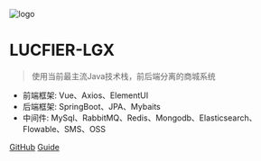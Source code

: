 ![logo](https://docsify.js.org/_media/icon.svg)

# LUCFIER-LGX

> 使用当前最主流Java技术栈，前后端分离的商城系统

* 前端框架: Vue、Axios、ElementUI
* 后端框架: SpringBoot、JPA、Mybaits
* 中间件: MySql、RabbitMQ、Redis、Mongodb、Elasticsearch、Flowable、SMS、OSS

[GitHub](https://github.com/Nightliuguoxing/docsify.git)
[Guide](/guide)